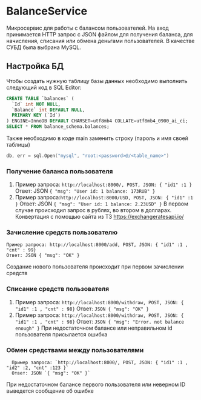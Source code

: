 # BalanceService
Микросервис для работы с балансом пользователей. На вход принимается HTTP запрос с JSON файлом для получения баланса, для начисления, списания
или обмена деньгами пользователей. В качестве СУБД была выбрана MySQL.
## Настройка БД
Чтобы создать нужную таблицу базы данных необходимо выполнить следующий код в SQL Editor:
```sql
CREATE TABLE `balances` (
  `Id` int NOT NULL,
  `Balance` int DEFAULT NULL,
  PRIMARY KEY (`Id`)
) ENGINE=InnoDB DEFAULT CHARSET=utf8mb4 COLLATE=utf8mb4_0900_ai_ci;
SELECT * FROM balance_schema.balances;
```
Также необходимо в коде main заменить строку (пароль и имя своей таблицы)
```go
db, err = sql.Open("mysql", "root:<password>@/<table_name>")
```
### Получение баланса пользователя
1.  Пример запроса: `http://localhost:8000/, POST, JSON: { "id1" :1 }`
    Ответ: JSON `{ "msg": "User id: 1 balance: 173RUB" }`
2.  Пример запроса:`http://localhost:8000/USD, POST, JSON: { "id1" :1 }`
    Ответ: JSON `{ "msg": "User id: 1 balance: 2.23USD" }`
В первом случае происходил запрос в рублях, во втором в долларах. Конвертация с помощью сайта из ТЗ https://exchangeratesapi.io/
### Зачисление средств пользователю
    Пример запроса: http://localhost:8000/add, POST, JSON: { "id1" :1 , "cnt" : 99}
    Ответ: JSON { "msg": "OK" }
Создание нового пользователя происходит при первом зачислении средств
### Списание средств пользователя
1.    Пример запроса: `http://localhost:8000/withdraw, POST, JSON: { "id1" :1 , "cnt" : 98}`
      Ответ: `JSON { "msg": "OK" }`
2.    Пример запроса: `http://localhost:8000/withdraw, POST, JSON: { "id1" :1 , "cnt" : 98}`
      Ответ: `JSON { "msg": "Error. not balance enough" }`
При недостаточном балансе или неправильном id пользователя присылается ошибка
 ### Обмен средствами между пользователями
      Пример запроса: `http://localhost:8000/, POST, JSON: { "id1" :1 , "id2" :2, "cnt" :123 }`
      Ответ: JSON `{ "msg": "OK" }`
При недостаточном балансе первого пользователя или неверном ID выведется сообщение об ошибке
